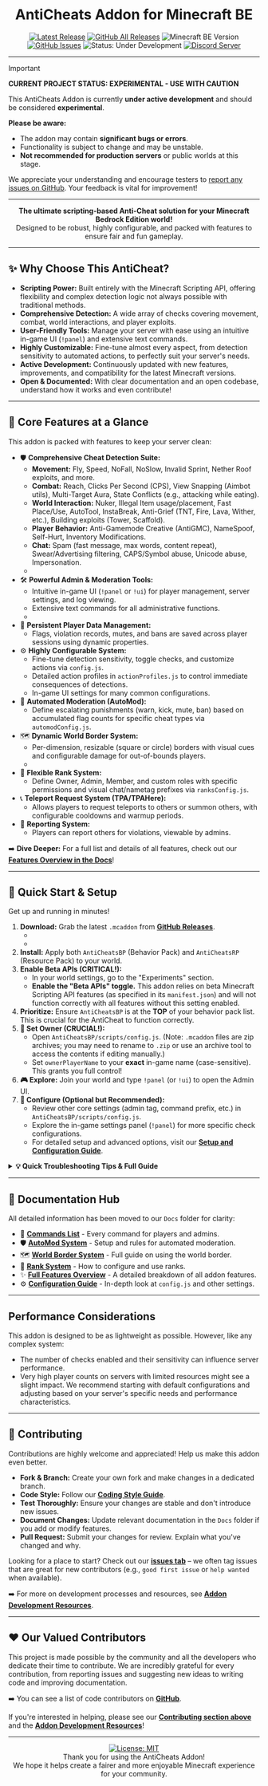 <p align="center">
  <!-- TODO: Add a cool project logo/banner here. Example: <img src="link_to_your_logo.png" alt="AntiCheats Addon Logo" width="200"/> -->
  <h1 align="center">AntiCheats Addon for Minecraft BE</h1>
</p>

<p align="center">
  <a href="https://github.com/SjnExe/AntiCheats/releases/latest"><img src="https://img.shields.io/github/v/release/SjnExe/AntiCheats?label=latest%20version&display_name=tag&sort=semver&style=for-the-badge" alt="Latest Release"/></a>
  <a href="https://github.com/SjnExe/AntiCheats/releases"><img src="https://img.shields.io/github/downloads/SjnExe/AntiCheats/total?style=for-the-badge" alt="GitHub All Releases"/></a>
  <img src="https://img.shields.io/badge/Minecraft_BE-1.21.90%2B-brightgreen?style=for-the-badge&logo=minecraft" alt="Minecraft BE Version"/>
  <a href="https://github.com/SjnExe/AntiCheats/issues"><img src="https://img.shields.io/github/issues/SjnExe/AntiCheats?style=for-the-badge&logo=github" alt="GitHub Issues"/></a>
  <img src="https://img.shields.io/badge/Status-Under%20Development-orange?style=for-the-badge" alt="Status: Under Development"/>
  <a href="https://discord.gg/SMUHUnGyyz"><img src="https://img.shields.io/discord/633296555650318346?style=for-the-badge&logo=discord&logoColor=white&label=Discord&color=7289DA" alt="Discord Server"/></a>
</p>

---

> [!IMPORTANT]
> **CURRENT PROJECT STATUS: EXPERIMENTAL - USE WITH CAUTION**
>
> This AntiCheats Addon is currently **under active development** and should be considered **experimental**.
>
> **Please be aware:**
> *   The addon may contain **significant bugs or errors**.
> *   Functionality is subject to change and may be unstable.
> *   **Not recommended for production servers** or public worlds at this stage.
>
> We appreciate your understanding and encourage testers to [report any issues on GitHub](https://github.com/SjnExe/AntiCheats/issues). Your feedback is vital for improvement!

---

<p align="center">
  <strong>The ultimate scripting-based Anti-Cheat solution for your Minecraft Bedrock Edition world!</strong>
  <br />
  Designed to be robust, highly configurable, and packed with features to ensure fair and fun gameplay.
</p>

---

## ✨ Why Choose This AntiCheat?

*   **Scripting Power:** Built entirely with the Minecraft Scripting API, offering flexibility and complex detection logic not always possible with traditional methods.
*   **Comprehensive Detection:** A wide array of checks covering movement, combat, world interactions, and player exploits.
*   **User-Friendly Tools:** Manage your server with ease using an intuitive in-game UI (`!panel`) and extensive text commands.
*   **Highly Customizable:** Fine-tune almost every aspect, from detection sensitivity to automated actions, to perfectly suit your server's needs.
*   **Active Development:** Continuously updated with new features, improvements, and compatibility for the latest Minecraft versions.
*   **Open & Documented:** With clear documentation and an open codebase, understand how it works and even contribute!

---

## 🌟 Core Features at a Glance

This addon is packed with features to keep your server clean:

*   🛡️ **Comprehensive Cheat Detection Suite:**
    *   **Movement:** Fly, Speed, NoFall, NoSlow, Invalid Sprint, Nether Roof exploits, and more.
    *   **Combat:** Reach, Clicks Per Second (CPS), View Snapping (Aimbot utils), Multi-Target Aura, State Conflicts (e.g., attacking while eating).
    *   **World Interaction:** Nuker, Illegal Item usage/placement, Fast Place/Use, AutoTool, InstaBreak, Anti-Grief (TNT, Fire, Lava, Wither, etc.), Building exploits (Tower, Scaffold).
    *   **Player Behavior:** Anti-Gamemode Creative (AntiGMC), NameSpoof, Self-Hurt, Inventory Modifications.
    *   **Chat:** Spam (fast message, max words, content repeat), Swear/Advertising filtering, CAPS/Symbol abuse, Unicode abuse, Impersonation.
    *   <!-- TODO: Placeholder for a GIF/Screenshot showcasing a cheat detection in action -->
*   🛠️ **Powerful Admin & Moderation Tools:**
    *   Intuitive in-game UI (`!panel` or `!ui`) for player management, server settings, and log viewing.
    *   Extensive text commands for all administrative functions.
    *   <!-- TODO: Placeholder for a GIF/Screenshot of the !panel UI -->
*   💾 **Persistent Player Data Management:**
    *   Flags, violation records, mutes, and bans are saved across player sessions using dynamic properties.
*   ⚙️ **Highly Configurable System:**
    *   Fine-tune detection sensitivity, toggle checks, and customize actions via `config.js`.
    *   Detailed action profiles in `actionProfiles.js` to control immediate consequences of detections.
    *   In-game UI settings for many common configurations.
*   🤖 **Automated Moderation (AutoMod):**
    *   Define escalating punishments (warn, kick, mute, ban) based on accumulated flag counts for specific cheat types via `automodConfig.js`.
*   🗺️ **Dynamic World Border System:**
    *   Per-dimension, resizable (square or circle) borders with visual cues and configurable damage for out-of-bounds players.
    *   <!-- TODO: Placeholder for a GIF/Screenshot of the World Border visuals -->
*   🏅 **Flexible Rank System:**
    *   Define Owner, Admin, Member, and custom roles with specific permissions and visual chat/nametag prefixes via `ranksConfig.js`.
*   📞 **Teleport Request System (TPA/TPAHere):**
    *   Allows players to request teleports to others or summon others, with configurable cooldowns and warmup periods.
*   📝 **Reporting System:**
    *   Players can report others for violations, viewable by admins.

➡️ **Dive Deeper:** For a full list and details of all features, check out our [**Features Overview in the Docs**](Docs/FeaturesOverview.md)!

---

## 🚀 Quick Start & Setup

Get up and running in minutes!

1.  **Download:** Grab the latest `.mcaddon` from [**GitHub Releases**](https://github.com/SjnExe/AntiCheats/releases).
    *   <!-- Optional: Link to a video installation tutorial if one is created -->
    *   <!-- Example: [Watch Video Tutorial](your_video_link_here) -->
2.  **Install:** Apply both `AntiCheatsBP` (Behavior Pack) and `AntiCheatsRP` (Resource Pack) to your world.
3.  **Enable Beta APIs (CRITICAL!):**
    *   In your world settings, go to the "Experiments" section.
    *   **Enable the "Beta APIs" toggle.** This addon relies on beta Minecraft Scripting API features (as specified in its `manifest.json`) and will not function correctly with all features without this setting enabled.
4.  **Prioritize:** Ensure `AntiCheatsBP` is at the **TOP** of your behavior pack list. This is crucial for the AntiCheat to function correctly.
5.  **👑 Set Owner (CRUCIAL!):**
    *   Open `AntiCheatsBP/scripts/config.js`. (Note: `.mcaddon` files are zip archives; you may need to rename to `.zip` or use an archive tool to access the contents if editing manually.)
    *   Set `ownerPlayerName` to your **exact** in-game name (case-sensitive). This grants you full control!
6.  **🎮 Explore:** Join your world and type `!panel` (or `!ui`) to open the Admin UI.
6.  **🔧 Configure (Optional but Recommended):**
    *   Review other core settings (admin tag, command prefix, etc.) in `AntiCheatsBP/scripts/config.js`.
    *   Explore the in-game settings panel (`!panel`) for more specific check configurations.
    *   For detailed setup and advanced options, visit our [**Setup and Configuration Guide**](Docs/ConfigurationGuide.md).

<details>
<summary><strong>💡 Quick Troubleshooting Tips & Full Guide</strong></summary>

Common quick checks:
- **Enable "Beta APIs":** Make sure the "Beta APIs" experimental toggle is ON in your world settings. This addon requires it.
- Ensure `AntiCheatsBP` is at the very top of your behavior packs.
- Verify your `ownerPlayerName` in `config.js` is exact (case-sensitive).
- Check Minecraft version compatibility (see badge above).
- Test for conflicts with other addons, especially those modifying player behavior.

➡️ For a comprehensive guide, see our [**Troubleshooting Guide**](Docs/Troubleshooting.md).

If problems persist after checking the guide, please [report an issue](https://github.com/SjnExe/AntiCheats/issues)!
</details>

---

## 📖 Documentation Hub

All detailed information has been moved to our `Docs` folder for clarity:

*   📜 [**Commands List**](Docs/Commands.md) - Every command for players and admins.
*   🛡️ [**AutoMod System**](Docs/AutoModDetails.md) - Setup and rules for automated moderation.
*   🗺️ [**World Border System**](Docs/WorldBorderDetails.md) - Full guide on using the world border.
*   🏅 [**Rank System**](Docs/RankSystem.md) - How to configure and use ranks.
*   ✨ [**Full Features Overview**](Docs/FeaturesOverview.md) - A detailed breakdown of all addon features.
*   ⚙️ [**Configuration Guide**](Docs/ConfigurationGuide.md) - In-depth look at `config.js` and other settings.

---

##  Performance Considerations

This addon is designed to be as lightweight as possible. However, like any complex system:
*   The number of checks enabled and their sensitivity can influence server performance.
*   Very high player counts on servers with limited resources might see a slight impact.
We recommend starting with default configurations and adjusting based on your server's specific needs and performance characteristics.

---

## 🤝 Contributing

Contributions are highly welcome and appreciated! Help us make this addon even better.

*   **Fork & Branch:** Create your own fork and make changes in a dedicated branch.
*   **Code Style:** Follow our [**Coding Style Guide**](Dev/CodingStyle.md).
*   **Test Thoroughly:** Ensure your changes are stable and don't introduce new issues.
*   **Document Changes:** Update relevant documentation in the `Docs` folder if you add or modify features.
*   **Pull Request:** Submit your changes for review. Explain what you've changed and why.

Looking for a place to start? Check out our [**issues tab**](https://github.com/SjnExe/AntiCheats/issues) – we often tag issues that are great for new contributors (e.g., `good first issue` or `help wanted` when available).

➡️ For more on development processes and resources, see [**Addon Development Resources**](Dev/README.md).

---

## ❤️ Our Valued Contributors

This project is made possible by the community and all the developers who dedicate their time to contribute. We are incredibly grateful for every contribution, from reporting issues and suggesting new ideas to writing code and improving documentation.

➡️ You can see a list of code contributors on [**GitHub**](https://github.com/SjnExe/AntiCheats/graphs/contributors).

If you're interested in helping, please see our [**Contributing section above**](#-contributing) and the [**Addon Development Resources**](Dev/README.md)!

---

<p align="center">
  <a href="LICENSE"><img src="https://img.shields.io/badge/License-MIT-yellow?style=for-the-badge" alt="License: MIT"/></a>
  <br />
  Thank you for using the AntiCheats Addon!
  <br />
  We hope it helps create a fairer and more enjoyable Minecraft experience for your community.
</p>
